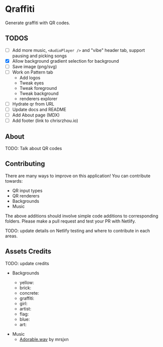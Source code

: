 # Qraffiti

Generate graffiti with QR codes.

## TODOS

- [ ] Add more music, `<AudioPlayer />` and "vibe" header tab, support pausing and picking songs
- [x] Allow background gradient selection for background
- [ ] Save image (png/svg)
- [ ] Work on Pattern tab
  - Add logos
  - Tweak eyes
  - Tweak foreground
  - Tweak background
  - renderers explorer
- [ ] Hydrate qr from URL
- [ ] Update docs and README
- [ ] Add About page (MDX)
- [ ] Add footer (link to chrisrzhou.io)

## About

TODO: Talk about QR codes

## Contributing

There are many ways to improve on this application! You can contribute towards:

- QR input types
- QR renderers
- Backgrounds
- Music

The above additions should involve simple code additions to corresponding folders. Please make a pull request and test your PR with Netlify.

TODO: update details on Netlify testing and where to contribute in each areas.

## Assets Credits

TODO: update credits

- Backgrounds

  - yellow:
  - brick:
  - concrete:
  - graffiti:
  - girl:
  - artist:
  - flag:
  - blue:
  - art:

* Music
  - [Adorable.wav](https://soundcloud.com/mrsjxn/adorable) by mrsjxn
